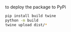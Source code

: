 to deploy the package to PyPi


```bash
pip install build twine 
python -m build
twine upload dist/*
```